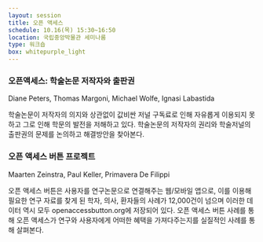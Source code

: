 ```yaml
---
layout: session
title: 오픈 액세스
schedule: 10.16(목) 15:30~16:50
location: 국립중앙박물관 세미나룸
type: 워크숍
box: whitepurple_light
---
```


### 오픈액세스: 학술논문 저작자와 출판권

Diane Peters, Thomas Margoni, Michael Wolfe, Ignasi Labastida

학술논문이 저작자의 의지와 상관없이 값비싼 저널 구독료로 인해 자유롭게 이용되지 못하고 그로 인해 학문의 발전을 저해하고 있다. 학술논문의 저작자의 권리와 학술저널의 출판권의 문제를 논의하고 해결방안을 찾아본다.


### 오픈 액세스 버튼 프로젝트

Maarten Zeinstra, Paul Keller, Primavera De Filippi

오픈 액세스 버튼은 사용자를 연구논문으로 연결해주는 웹/모바일 앱으로, 이를 이용해 필요한 연구 자료를 찾게 된 학자, 의사, 환자들의 사례가 12,000건이 넘으며 이러한 데이터 역시 모두 openaccessbutton.org에 저장되어 있다. 오픈 액세스 버튼 사례를 통해 오픈 액세스가 연구와 사용자에게 어떠한 혜택을 가져다주는지를 실질적인 사례를 통해 살펴본다.
  
